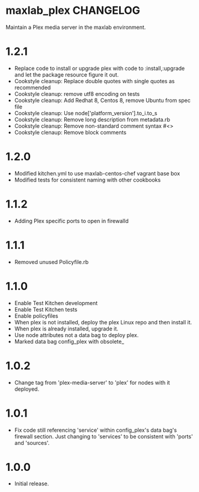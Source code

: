 # maxlab_plex CHANGELOG

Maintain a Plex media server in the maxlab environment.

# 1.2.1

* Replace code to install or upgrade plex with code to :install,:upgrade and let the package resource figure it out.
* Cookstyle cleanup: Replace double quotes with single quotes as recommended
* Cookstyle cleanup: remove utf8 encoding on tests
* Cookstyle cleanup: Add Redhat 8, Centos 8, remove Ubuntu from spec file
* Cookstyle cleanup: Use node['platform_version'].to_i.to_s
* Cookstyle cleanup: Remove long description from metadata.rb
* Cookstyle cleanup: Remove non-standard comment syntax #<>
* Cookstyle clenaup: Remove block comments

# 1.2.0

* Modified kitchen.yml to use maxlab-centos-chef vagrant base box
* Modified tests for consistent naming with other cookbooks

# 1.1.2

* Adding Plex specific ports to open in firewalld

# 1.1.1

* Removed unused Policyfile.rb

# 1.1.0

* Enable Test Kitchen development
* Enable Test Kitchen tests
* Enable policyfiles
* When plex is not installed, deploy the plex Linux repo and then install it.
* When plex is already installed, upgrade it.
* Use node attributes not a data bag to deploy plex.
* Marked data bag config_plex with obsolete_

# 1.0.2

* Change tag from 'plex-media-server' to 'plex' for nodes with it deployed.

# 1.0.1

* Fix code still referencing 'service' within config_plex's data bag's firewall section. Just changing to 'services' to be consistent with 'ports' and 'sources'.

# 1.0.0

* Initial release.

